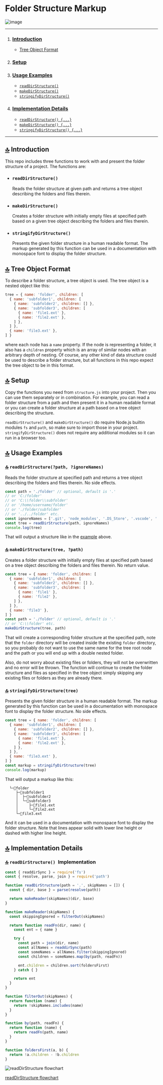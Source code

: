 # Folder Structure Markup

![image](https://github.com/UniBreakfast/folder-structure-markup/assets/19654456/9d6b0fd0-188d-4485-9484-1c726a288261)
<hr>
  
1. ### [Introduction](#-introduction)
    - [Tree Object Format](#-tree-object-format) 
2. ### [Setup](#-setup)
3. ### [Usage Examples](#-usage-examples)
    - [`readDirStructure()`](#-readdirstructurepath-ignorenames)
    - [`makeDirStructure()`](#-makedirstructuretree-path)
    - [`stringifyDirStructure()`](#-stringifydirstructuretree)
4. ### [Implementation Details](#-implementation-details)
    - [`readDirStructure() {...}`](#-readdirstructurepath-ignorenames-1)
    - [`makeDirStructure() {...}`](#-makedirstructuretree-path-1)
    - [`stringifyDirStructure() {...}`](#-stringifydirstructuretree-1)
  
<hr>

## [🔝](#--introduction) Introduction

This repo includes three functions to work with and present the folder structure of a project. The functions are:

- ### `readDirStructure()`
  Reads the folder structure at given path and returns a tree object describing the folders and files therein.

- ### `makeDirStructure()`
  Creates a folder structure with initially empty files at specified path based on a given tree object describing the folders and files therein.

- ### `stringifyDirStructure()`
  Presents the given folder structure in a human readable format. The markup generated by this function can be used in a documentation with monospace font to display the folder structure.

## [🔝](#--introduction) Tree Object Format

To describe a folder structure, a tree object is used. The tree object is a nested object like this:

```js
tree = { name: 'folder', children: [
  { name: 'subfolder1', children: [
    { name: 'subfolder2', children: [] },
    { name: 'subfolder3', children: [
      { name: 'file1.ext' },
      { name: 'file2.ext' },
    ] },
  ] },
  { name: 'file3.ext' },
] }
```

where each node has a `name` property. If the node is representing a folder, it also has a `children` property which is an array of similar nodes with an arbitrary depth of nesting. Of course, any other kind of data structure could be used to describe a folder structure, but all functions in this repo expect the tree object to be in this format.

## [🔝](#--introduction) Setup

Copy the functions you need from `structure.js` into your project. Then you can use them separately or in combination. For example, you can read a folder structure from a path and then present it in a human readable format or you can create a folder structure at a path based on a tree object describing the structure.

`readDirStructure()` and `makeDirStructure()` do require Node.js builtin modules `fs` and `path`, so make sure to import those in your project. `stringifyDirStructure()` does not require any additional modules so it can run in a browser too.

## [🔝](#--introduction) Usage Examples

### [🔝](#--introduction) `readDirStructure(?path, ?ignoreNames)`

Reads the folder structure at specified path and returns a tree object describing the folders and files therein. No side effects.

```js
const path = './folder' // optional, default is '.'
// or 'C:/folder'
// or 'C:\\folder\\subfolder'
// or '/home/username/folder'
// or './folder/subfolder'
// or '../../folder' etc.
const ignoreNames = ['.git', 'node_modules', '.DS_Store', '.vscode', '.gitignore'] // optional, default is []
const tree = readDirStructure(path, ignoreNames)
console.log(tree)
``` 

That will output a structure like in the [example](#tree-object-format) above.

### [🔝](#--introduction) `makeDirStructure(tree, ?path)`

Creates a folder structure with initially empty files at specified path based on a tree object describing the folders and files therein. No return value.

```js
const tree = { name: 'folder', children: [
  { name: 'subfolder1', children: [
    { name: 'subfolder2', children: [] },
    { name: 'subfolder3', children: [
      { name: 'file1' },
      { name: 'file2' },
    ] },
  ] },
  { name: 'file3' },
] }
const path = './folder' // optional, default is '.'
// or 'C:\\folder' etc.
makeDirStructure(tree, path)
```
That will create a corresponding folder structure at the specified path, note that the `folder` directory will be created inside the existing `folder` directory, so you probably do not want to use the same name for the tree root node and the path or you will end up with a double nested folder.

Also, do not worry about existing files or folders, they will not be overwritten and no error will be thrown. The function will continue to create the folder structure and files as specified in the tree object simply skipping any existing files or folders as they are already there.

### [🔝](#--introduction) `stringifyDirStructure(tree)`

Presents the given folder structure in a human readable format. The markup generated by this function can be used in a documentation with monospace font to display the folder structure. No side effects.

```js
const tree = { name: 'folder', children: [
  { name: 'subfolder1', children: [
    { name: 'subfolder2', children: [] },
    { name: 'subfolder3', children: [
      { name: 'file1.ext' },
      { name: 'file2.ext' },
    ] },
  ] },
  { name: 'file3.ext' },
] }
const markup = stringifyDirStructure(tree)
console.log(markup)
```
That will output a markup like this:

```
  └─📁folder
     ├─📁subfolder1
     │  ├─📁subfolder2
     │  └─📁subfolder3
     │     ├─📄file1.ext
     │     └─📄file2.ext
     └─📄file3.ext
```
And it can be used in a documentation with monospace font to display the folder structure. Note that lines appear solid with lower line height or dashed with higher line height.

## [🔝](#--introduction) Implementation Details

### [🔝](#--introduction) `readDirStructure() `Implementation

```js
const { readdirSync } = require('fs')
const { resolve, parse, join } = require('path')

function readDirStructure(path = '.', skipNames = []) {
  const { dir, base } = parse(resolve(path))

  return makeReader(skipNames)(dir, base)
}

function makeReader(skipNames) {
  const skippingIgnored = filterOut(skipNames)

  return function readFn(dir, name) {
    const ent = { name }

    try {
      const path = join(dir, name)
      const allNames = readdirSync(path)
      const someNames = allNames.filter(skippingIgnored)
      const children = someNames.map(by(path, readFn))

      ent.children = children.sort(foldersFirst)
    } catch { }

    return ent
  }
}

function filterOut(skipNames) {
  return function (name) {
    return !skipNames.includes(name)
  }
}

function by(path, readFn) {
  return function (name) {
    return readFn(path, name)
  }
}

function foldersFirst(a, b) {
  return !a.children - !b.children
}
```

![readDirStructure flowchart](read-dir-structure.png)

[readDirStructure flowchart](read-dir-structure.png)
